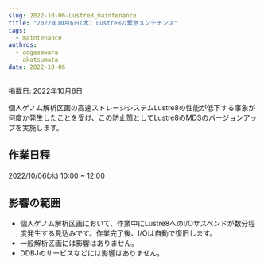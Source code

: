 ```yaml
---
slug: 2022-10-06-Lustre8_maintenance
title: "2022年10月6日(木) Lustre8の緊急メンテナンス"
tags:
  - maintenance
authros:
  - oogasawara
  - akatsumata
date: 2022-10-06
---
```


掲載日: 2022年10月6日

個人ゲノム解析区画の高速ストレージシステムLustre8の性能が低下する事象が何度か発生したことを受け、この防止策としてLustre8のMDSのバージョンアップを実施します。


## 作業日程

2022/10/06(木) 10:00 ~ 12:00

## 影響の範囲

- 個人ゲノム解析区画において、作業中にLustre8へのI/Oサスペンドが数分程度発生する見込みです。作業完了後、I/Oは自動で復旧します。
- 一般解析区画には影響はありません。
- DDBJのサービスなどには影響はありません。
